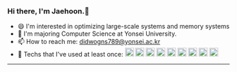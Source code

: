 ### Hi there, I'm Jaehoon.👋
- 😄 I'm interested in optimizing large-scale systems and memory systems
- 🏫 I'm majoring Computer Science at Yonsei University.
- 📫 How to reach me: didwogns789@yonsei.ac.kr
- 🎈 Techs that I've used at least once: <img src="https://img.shields.io/badge/C++-Solutions-blue.svg?style=flat&logo=c%2B%2B" style="height:20px;"> <img src="https://img.shields.io/badge/Python-3776AB?style=for-the-badge&logo=Python&logoColor=white" style="height:20px;"> <img src="https://img.shields.io/badge/Javascript-F7DF1E?style=for-the-badge&logo=Javascript&logoColor=white" style="height:20px;"> <img src="https://img.shields.io/badge/node.js-339933?style=for-the-badge&logo=node.js&logoColor=white" style="height:20px;"> <img src="https://img.shields.io/badge/mongodb-47A248?style=for-the-badge&logo=mongodb&logoColor=white" style="height:20px;"> <img src="https://img.shields.io/badge/postgresql-4169E1?style=for-the-badge&logo=postgresql&logoColor=white" style="height:20px;"> <img src="https://img.shields.io/badge/git-F05032?style=for-the-badge&logo=git&logoColor=white" style="height:20px;"> <img src="https://img.shields.io/badge/github-181717?style=for-the-badge&logo=github&logoColor=white" style="height:20px;"> <img src="https://img.shields.io/badge/nestjs-E0234E?style=for-the-badge&logo=nestjs&logoColor=white" style="height:20px;"> 
---------
